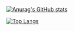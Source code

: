 [![Anurag's GitHub stats](https://github-readme-stats.vercel.app/api?username=eevanlong)](https://github.com/anuraghazra/github-readme-stats)

[![Top Langs](https://github-readme-stats.vercel.app/api/top-langs/?username=eevanlong)](https://github.com/anuraghazra/github-readme-stats)
